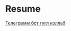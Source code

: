 # Resume

[Телеграмм бот гугл коллаб](https://colab.research.google.com/drive/19dI3eqstUTPJrxttG0RWa14WbhfJi0rC?usp=sharing)
